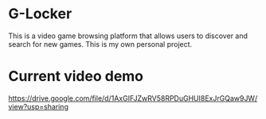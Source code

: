 # G-Locker
This is a video game browsing platform that allows users to discover and search for new games.
This is my own personal project.
# Current video demo
https://drive.google.com/file/d/1AxGIFJZwRV58RPDuGHUI8ExJrGQaw9JW/view?usp=sharing
